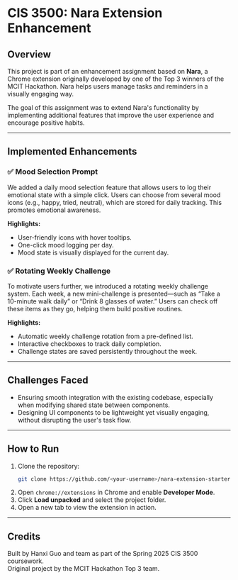 
# CIS 3500: Nara Extension Enhancement

## Overview
This project is part of an enhancement assignment based on **Nara**, a Chrome extension originally developed by one of the Top 3 winners of the MCIT Hackathon. Nara helps users manage tasks and reminders in a visually engaging way.

The goal of this assignment was to extend Nara's functionality by implementing additional features that improve the user experience and encourage positive habits.

---

## Implemented Enhancements

### ✅ Mood Selection Prompt
We added a daily mood selection feature that allows users to log their emotional state with a simple click. Users can choose from several mood icons (e.g., happy, tried, neutral), which are stored for daily tracking. This promotes emotional awareness.

**Highlights:**
- User-friendly icons with hover tooltips.
- One-click mood logging per day.
- Mood state is visually displayed for the current day.

### ✅ Rotating Weekly Challenge
To motivate users further, we introduced a rotating weekly challenge system. Each week, a new mini-challenge is presented—such as “Take a 10-minute walk daily” or “Drink 8 glasses of water.” Users can check off these items as they go, helping them build positive routines.

**Highlights:**
- Automatic weekly challenge rotation from a pre-defined list.
- Interactive checkboxes to track daily completion.
- Challenge states are saved persistently throughout the week.


---

## Challenges Faced

- Ensuring smooth integration with the existing codebase, especially when modifying shared state between components.
- Designing UI components to be lightweight yet visually engaging, without disrupting the user's task flow.

---

## How to Run
1. Clone the repository:
   ```bash
   git clone https://github.com/<your-username>/nara-extension-starter.git
   ```
2. Open `chrome://extensions` in Chrome and enable **Developer Mode**.
3. Click **Load unpacked** and select the project folder.
4. Open a new tab to view the extension in action.

---

## Credits
Built by Hanxi Guo and team as part of the Spring 2025 CIS 3500 coursework.  
Original project by the MCIT Hackathon Top 3 team.

